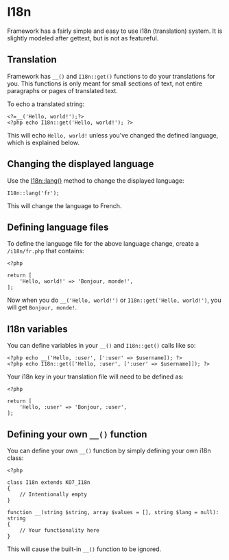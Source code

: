 # I18n

Framework has a fairly simple and easy to use i18n (translation) system. It is slightly modeled after gettext, but is 
not as featureful.

## Translation

Framework has `__()` and `I18n::get()` functions to do your translations for you. This functions is only meant for small sections of text, not entire paragraphs or pages of translated text.

To echo a translated string:

	<?=__('Hello, world!');?>
	<?php echo I18n::get('Hello, world!'); ?>

This will echo `Hello, world!` unless you've changed the defined language, which is explained below.

## Changing the displayed language

Use the [I18n::lang()](../api/I18n#lang) method to change the displayed language:

	I18n::lang('fr');

This will change the language to French.

## Defining language files

To define the language file for the above language change, create a `/i18n/fr.php` that contains:

	<?php
	
	return [
		'Hello, world!' => 'Bonjour, monde!',
	];

Now when you do `__('Hello, world!')` or `I18n::get('Hello, world!')`, you will get `Bonjour, monde!`.

## I18n variables

You can define variables in your `__()` and `I18n::get()` calls like so:

	<?php echo __('Hello, :user', [':user' => $username]); ?>
	<?php echo I18n::get(['Hello, :user', [':user' => $username]]); ?>

Your i18n key in your translation file will need to be defined as:

	<?php
	
	return [
		'Hello, :user' => 'Bonjour, :user',
	];

## Defining your own `__()` function

You can define your own `__()` function by simply defining your own i18n class:

	<?php
	
	class I18n extends KO7_I18n
	{
		// Intentionally empty
	}
	
	function __(string $string, array $values = [], string $lang = null): string
	{
		// Your functionality here
	}

This will cause the built-in `__()` function to be ignored.

